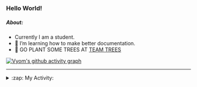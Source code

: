 ### Hello World!

##### About:
- Currently I am a student.
- 🌱 I’m learning how to make better documentation.
- 🌱 GO PLANT SOME TREES AT [TEAM TREES](https://teamtrees.org/)

[![Vyom's github activity graph](https://activity-graph.herokuapp.com/graph?username=Vyvy-vi)](https://github.com/ashutosh00710/github-readme-activity-graph)

---
<details>
  <summary>:zap: My Activity:</summary>
  
<!--START_SECTION:waka-->
![Code Time](http://img.shields.io/badge/Code%20Time-932%20hrs%2053%20mins-blue)

**I'm a Night 🦉** 

```text
🌞 Morning    93 commits     ███░░░░░░░░░░░░░░░░░░░░░░   13.36% 
🌆 Daytime    169 commits    ██████░░░░░░░░░░░░░░░░░░░   24.28% 
🌃 Evening    229 commits    ████████░░░░░░░░░░░░░░░░░   32.9% 
🌙 Night      205 commits    ███████░░░░░░░░░░░░░░░░░░   29.45%

```
📅 **I'm Most Productive on Sunday** 

```text
Monday       101 commits    ███░░░░░░░░░░░░░░░░░░░░░░   14.51% 
Tuesday      112 commits    ████░░░░░░░░░░░░░░░░░░░░░   16.09% 
Wednesday    89 commits     ███░░░░░░░░░░░░░░░░░░░░░░   12.79% 
Thursday     101 commits    ███░░░░░░░░░░░░░░░░░░░░░░   14.51% 
Friday       103 commits    ███░░░░░░░░░░░░░░░░░░░░░░   14.8% 
Saturday     73 commits     ██░░░░░░░░░░░░░░░░░░░░░░░   10.49% 
Sunday       117 commits    ████░░░░░░░░░░░░░░░░░░░░░   16.81%

```


📊 **This Week I Spent My Time On** 

```text
🔥 Editors: 
VS Code                  14 hrs 1 min        █████████████████████████   100.0%

🐱‍💻 Projects: 
CSF                      6 hrs 17 mins       ███████████░░░░░░░░░░░░░░   44.9% 
github-readme-youtube-car4 hrs 25 mins       ████████░░░░░░░░░░░░░░░░░   31.56% 
file-utils               1 hr 10 mins        ██░░░░░░░░░░░░░░░░░░░░░░░   8.39% 
TEA-onboarding-bot       44 mins             █░░░░░░░░░░░░░░░░░░░░░░░░   5.32% 
praise                   41 mins             █░░░░░░░░░░░░░░░░░░░░░░░░   4.89%

```


 Last Updated on 20/10/2022 17:16:32 UTC
<!--END_SECTION:waka-->
</details>
